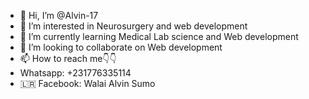 - 👋 Hi, I’m @Alvin-17
- 👀 I’m interested in Neurosurgery and web development 
- 🌱 I’m currently learning Medical Lab science and Web development 
- 💞️ I’m looking to collaborate on Web development 
- 📫 How to reach me👇👇
- Whatsapp: +231776335114
- 🇱🇷 Facebook: Walai Alvin Sumo 

<!---
Alvin-17/Alvin-17 is a ✨ special ✨ repository because its `README.md` (this file) appears on your GitHub profile.
You can click the Preview link to take a look at your changes.
--->
